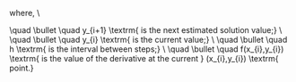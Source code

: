 
where, \\

\quad  \bullet  \quad y_{i+1} \textrm{ is the next estimated solution value;} \\
\quad  \bullet  \quad y_{i} \textrm{ is the current value;} \\
\quad  \bullet  \quad h \textrm{ is the interval between steps;} \\
\quad  \bullet  \quad f(x_{i},y_{i}) \textrm{ is the value of the derivative at the current } (x_{i},y_{i}) \textrm{ point.}
